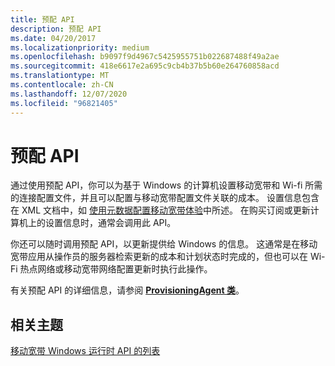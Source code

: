 ```yaml
---
title: 预配 API
description: 预配 API
ms.date: 04/20/2017
ms.localizationpriority: medium
ms.openlocfilehash: b9097f9d4967c5425955751b022687488f49a2ae
ms.sourcegitcommit: 418e6617e2a695c9cb4b37b5b60e264760858acd
ms.translationtype: MT
ms.contentlocale: zh-CN
ms.lasthandoff: 12/07/2020
ms.locfileid: "96821405"
---
```

# <a name="provisioning-api"></a>预配 API


通过使用预配 API，你可以为基于 Windows 的计算机设置移动宽带和 Wi-fi 所需的连接配置文件，并且可以配置与移动宽带配置文件关联的成本。 设置信息包含在 XML 文档中，如 [使用元数据配置移动宽带体验](using-metadata-to-configure-mobile-broadband-experiences.md)中所述。 在购买订阅或更新计算机上的设置信息时，通常会调用此 API。

你还可以随时调用预配 API，以更新提供给 Windows 的信息。 这通常是在移动宽带应用从操作员的服务器检索更新的成本和计划状态时完成的，但也可以在 Wi-Fi 热点网络或移动宽带网络配置更新时执行此操作。

有关预配 API 的详细信息，请参阅 [**ProvisioningAgent 类**](/uwp/api/Windows.Networking.NetworkOperators.ProvisioningAgent)。

## <a name="span-idrelated_topicsspanrelated-topics"></a><span id="related_topics"></span>相关主题


[移动宽带 Windows 运行时 API 的列表](list-of-mobile-broadband-windows-runtime-apis.md)

 

